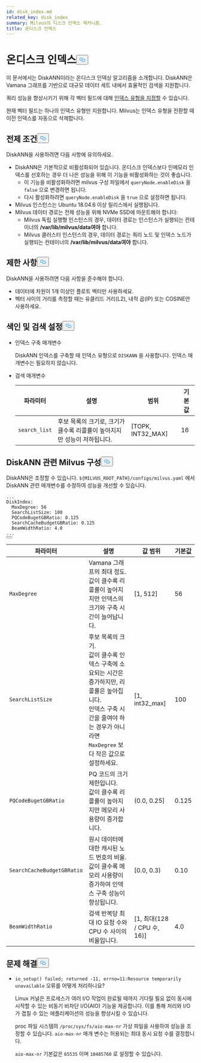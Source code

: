 ```yaml
---
id: disk_index.md
related_key: disk_index
summary: Milvus의 디스크 인덱스 메커니즘.
title: 온디스크 인덱스
---
```

<h1 id="On-disk-Index" class="common-anchor-header">온디스크 인덱스<button data-href="#On-disk-Index" class="anchor-icon" translate="no">
      <svg translate="no"
        aria-hidden="true"
        focusable="false"
        height="20"
        version="1.1"
        viewBox="0 0 16 16"
        width="16"
      >
        <path
          fill="#0092E4"
          fill-rule="evenodd"
          d="M4 9h1v1H4c-1.5 0-3-1.69-3-3.5S2.55 3 4 3h4c1.45 0 3 1.69 3 3.5 0 1.41-.91 2.72-2 3.25V8.59c.58-.45 1-1.27 1-2.09C10 5.22 8.98 4 8 4H4c-.98 0-2 1.22-2 2.5S3 9 4 9zm9-3h-1v1h1c1 0 2 1.22 2 2.5S13.98 12 13 12H9c-.98 0-2-1.22-2-2.5 0-.83.42-1.64 1-2.09V6.25c-1.09.53-2 1.84-2 3.25C6 11.31 7.55 13 9 13h4c1.45 0 3-1.69 3-3.5S14.5 6 13 6z"
        ></path>
      </svg>
    </button></h1><p>이 문서에서는 DiskANN이라는 온디스크 인덱싱 알고리즘을 소개합니다. DiskANN은 Vamana 그래프를 기반으로 대규모 데이터 세트 내에서 효율적인 검색을 지원합니다.</p>
<p>쿼리 성능을 향상시키기 위해 각 벡터 필드에 대해 <a href="/docs/ko/index-vector-fields.md">인덱스 유형을 지정할</a> 수 있습니다.</p>
<div class="alert note"> 
현재 벡터 필드는 하나의 인덱스 유형만 지원합니다. Milvus는 인덱스 유형을 전환할 때 이전 인덱스를 자동으로 삭제합니다.</div>
<h2 id="Prerequisites" class="common-anchor-header">전제 조건<button data-href="#Prerequisites" class="anchor-icon" translate="no">
      <svg translate="no"
        aria-hidden="true"
        focusable="false"
        height="20"
        version="1.1"
        viewBox="0 0 16 16"
        width="16"
      >
        <path
          fill="#0092E4"
          fill-rule="evenodd"
          d="M4 9h1v1H4c-1.5 0-3-1.69-3-3.5S2.55 3 4 3h4c1.45 0 3 1.69 3 3.5 0 1.41-.91 2.72-2 3.25V8.59c.58-.45 1-1.27 1-2.09C10 5.22 8.98 4 8 4H4c-.98 0-2 1.22-2 2.5S3 9 4 9zm9-3h-1v1h1c1 0 2 1.22 2 2.5S13.98 12 13 12H9c-.98 0-2-1.22-2-2.5 0-.83.42-1.64 1-2.09V6.25c-1.09.53-2 1.84-2 3.25C6 11.31 7.55 13 9 13h4c1.45 0 3-1.69 3-3.5S14.5 6 13 6z"
        ></path>
      </svg>
    </button></h2><p>DiskANN을 사용하려면 다음 사항에 유의하세요.</p>
<ul>
<li>DiskANN은 기본적으로 비활성화되어 있습니다. 온디스크 인덱스보다 인메모리 인덱스를 선호하는 경우 더 나은 성능을 위해 이 기능을 비활성화하는 것이 좋습니다.<ul>
<li>이 기능을 비활성화하려면 milvus 구성 파일에서 <code translate="no">queryNode.enableDisk</code> 을 <code translate="no">false</code> 으로 변경하면 됩니다.</li>
<li>다시 활성화하려면 <code translate="no">queryNode.enableDisk</code> 을 <code translate="no">true</code> 으로 설정하면 됩니다.</li>
</ul></li>
<li>Milvus 인스턴스는 Ubuntu 18.04.6 이상 릴리스에서 실행됩니다.</li>
<li>Milvus 데이터 경로는 전체 성능을 위해 NVMe SSD에 마운트해야 합니다:<ul>
<li>Milvus 독립 실행형 인스턴스의 경우, 데이터 경로는 인스턴스가 실행되는 컨테이너의 <strong>/var/lib/milvus/data여야</strong> 합니다.</li>
<li>Milvus 클러스터 인스턴스의 경우, 데이터 경로는 쿼리 노드 및 인덱스 노드가 실행되는 컨테이너의 <strong>/var/lib/milvus/data여야</strong> 합니다.</li>
</ul></li>
</ul>
<h2 id="Limits" class="common-anchor-header">제한 사항<button data-href="#Limits" class="anchor-icon" translate="no">
      <svg translate="no"
        aria-hidden="true"
        focusable="false"
        height="20"
        version="1.1"
        viewBox="0 0 16 16"
        width="16"
      >
        <path
          fill="#0092E4"
          fill-rule="evenodd"
          d="M4 9h1v1H4c-1.5 0-3-1.69-3-3.5S2.55 3 4 3h4c1.45 0 3 1.69 3 3.5 0 1.41-.91 2.72-2 3.25V8.59c.58-.45 1-1.27 1-2.09C10 5.22 8.98 4 8 4H4c-.98 0-2 1.22-2 2.5S3 9 4 9zm9-3h-1v1h1c1 0 2 1.22 2 2.5S13.98 12 13 12H9c-.98 0-2-1.22-2-2.5 0-.83.42-1.64 1-2.09V6.25c-1.09.53-2 1.84-2 3.25C6 11.31 7.55 13 9 13h4c1.45 0 3-1.69 3-3.5S14.5 6 13 6z"
        ></path>
      </svg>
    </button></h2><p>DiskANN을 사용하려면 다음 사항을 준수해야 합니다.</p>
<ul>
<li>데이터에 차원이 1개 이상인 플로트 벡터만 사용하세요.</li>
<li>벡터 사이의 거리를 측정할 때는 유클리드 거리(L2), 내적 곱(IP) 또는 COSINE만 사용하세요.</li>
</ul>
<h2 id="Index-and-search-settings" class="common-anchor-header">색인 및 검색 설정<button data-href="#Index-and-search-settings" class="anchor-icon" translate="no">
      <svg translate="no"
        aria-hidden="true"
        focusable="false"
        height="20"
        version="1.1"
        viewBox="0 0 16 16"
        width="16"
      >
        <path
          fill="#0092E4"
          fill-rule="evenodd"
          d="M4 9h1v1H4c-1.5 0-3-1.69-3-3.5S2.55 3 4 3h4c1.45 0 3 1.69 3 3.5 0 1.41-.91 2.72-2 3.25V8.59c.58-.45 1-1.27 1-2.09C10 5.22 8.98 4 8 4H4c-.98 0-2 1.22-2 2.5S3 9 4 9zm9-3h-1v1h1c1 0 2 1.22 2 2.5S13.98 12 13 12H9c-.98 0-2-1.22-2-2.5 0-.83.42-1.64 1-2.09V6.25c-1.09.53-2 1.84-2 3.25C6 11.31 7.55 13 9 13h4c1.45 0 3-1.69 3-3.5S14.5 6 13 6z"
        ></path>
      </svg>
    </button></h2><ul>
<li><p>인덱스 구축 매개변수</p>
<p>DiskANN 인덱스를 구축할 때 인덱스 유형으로 <code translate="no">DISKANN</code> 을 사용합니다. 인덱스 매개변수는 필요하지 않습니다.</p></li>
<li><p>검색 매개변수</p>
<table>
<thead>
<tr><th>파라미터</th><th>설명</th><th>범위</th><th>기본값</th></tr>
</thead>
<tbody>
<tr><td><code translate="no">search_list</code></td><td>후보 목록의 크기로, 크기가 클수록 리콜률이 높아지지만 성능이 저하됩니다.</td><td>[TOPK, INT32_MAX]</td><td>16</td></tr>
</tbody>
</table>
</li>
</ul>
<h2 id="DiskANN-related-Milvus-configurations" class="common-anchor-header">DiskANN 관련 Milvus 구성<button data-href="#DiskANN-related-Milvus-configurations" class="anchor-icon" translate="no">
      <svg translate="no"
        aria-hidden="true"
        focusable="false"
        height="20"
        version="1.1"
        viewBox="0 0 16 16"
        width="16"
      >
        <path
          fill="#0092E4"
          fill-rule="evenodd"
          d="M4 9h1v1H4c-1.5 0-3-1.69-3-3.5S2.55 3 4 3h4c1.45 0 3 1.69 3 3.5 0 1.41-.91 2.72-2 3.25V8.59c.58-.45 1-1.27 1-2.09C10 5.22 8.98 4 8 4H4c-.98 0-2 1.22-2 2.5S3 9 4 9zm9-3h-1v1h1c1 0 2 1.22 2 2.5S13.98 12 13 12H9c-.98 0-2-1.22-2-2.5 0-.83.42-1.64 1-2.09V6.25c-1.09.53-2 1.84-2 3.25C6 11.31 7.55 13 9 13h4c1.45 0 3-1.69 3-3.5S14.5 6 13 6z"
        ></path>
      </svg>
    </button></h2><p>DiskANN은 조정할 수 있습니다. <code translate="no">${MILVUS_ROOT_PATH}/configs/milvus.yaml</code> 에서 DiskANN 관련 매개변수를 수정하여 성능을 개선할 수 있습니다.</p>
<pre><code translate="no" class="language-YAML">...
DiskIndex:
  MaxDegree: 56
  SearchListSize: 100
  PQCodeBugetGBRatio: 0.125
  SearchCacheBudgetGBRatio: 0.125
  BeamWidthRatio: 4.0
...
<button class="copy-code-btn"></button></code></pre>
<table>
<thead>
<tr><th>파라미터</th><th>설명</th><th>값 범위</th><th>기본값</th></tr>
</thead>
<tbody>
<tr><td><code translate="no">MaxDegree</code></td><td>Vamana 그래프의 최대 정도. <br/> 값이 클수록 리콜률이 높아지지만 인덱스의 크기와 구축 시간이 늘어납니다.</td><td>[1, 512]</td><td>56</td></tr>
<tr><td><code translate="no">SearchListSize</code></td><td>후보 목록의 크기. <br/> 값이 클수록 인덱스 구축에 소요되는 시간은 증가하지만, 리콜률은 높아집니다. <br/> 인덱스 구축 시간을 줄여야 하는 경우가 아니라면 <code translate="no">MaxDegree</code> 보다 작은 값으로 설정하세요.</td><td>[1, int32_max]</td><td>100</td></tr>
<tr><td><code translate="no">PQCodeBugetGBRatio</code></td><td>PQ 코드의 크기 제한입니다. <br/> 값이 클수록 리콜률이 높아지지만 메모리 사용량이 증가합니다.</td><td>(0.0, 0.25]</td><td>0.125</td></tr>
<tr><td><code translate="no">SearchCacheBudgetGBRatio</code></td><td>원시 데이터에 대한 캐시된 노드 번호의 비율. <br/> 값이 클수록 메모리 사용량이 증가하여 인덱스 구축 성능이 향상됩니다.</td><td>[0.0, 0.3)</td><td>0.10</td></tr>
<tr><td><code translate="no">BeamWidthRatio</code></td><td>검색 반복당 최대 IO 요청 수와 CPU 수 사이의 비율입니다.</td><td>[1, 최대(128 / CPU 수, 16)]</td><td>4.0</td></tr>
</tbody>
</table>
<h2 id="Troubleshooting" class="common-anchor-header">문제 해결<button data-href="#Troubleshooting" class="anchor-icon" translate="no">
      <svg translate="no"
        aria-hidden="true"
        focusable="false"
        height="20"
        version="1.1"
        viewBox="0 0 16 16"
        width="16"
      >
        <path
          fill="#0092E4"
          fill-rule="evenodd"
          d="M4 9h1v1H4c-1.5 0-3-1.69-3-3.5S2.55 3 4 3h4c1.45 0 3 1.69 3 3.5 0 1.41-.91 2.72-2 3.25V8.59c.58-.45 1-1.27 1-2.09C10 5.22 8.98 4 8 4H4c-.98 0-2 1.22-2 2.5S3 9 4 9zm9-3h-1v1h1c1 0 2 1.22 2 2.5S13.98 12 13 12H9c-.98 0-2-1.22-2-2.5 0-.83.42-1.64 1-2.09V6.25c-1.09.53-2 1.84-2 3.25C6 11.31 7.55 13 9 13h4c1.45 0 3-1.69 3-3.5S14.5 6 13 6z"
        ></path>
      </svg>
    </button></h2><ul>
<li><p><code translate="no">io_setup() failed; returned -11, errno=11:Resource temporarily unavailable</code> 오류를 어떻게 처리하나요?</p>
<p>Linux 커널은 프로세스가 여러 I/O 작업이 완료될 때까지 기다릴 필요 없이 동시에 시작할 수 있는 비동기 비차단 I/O(AIO) 기능을 제공합니다. 이를 통해 처리와 I/O가 겹칠 수 있는 애플리케이션의 성능을 향상시킬 수 있습니다.</p>
<p>proc 파일 시스템의 <code translate="no">/proc/sys/fs/aio-max-nr</code> 가상 파일을 사용하여 성능을 조정할 수 있습니다. <code translate="no">aio-max-nr</code> 매개 변수는 허용되는 최대 동시 요청 수를 결정합니다.</p>
<p><code translate="no">aio-max-nr</code> 기본값은 <code translate="no">65535</code> 이며 <code translate="no">10485760</code> 로 설정할 수 있습니다.</p></li>
</ul>
